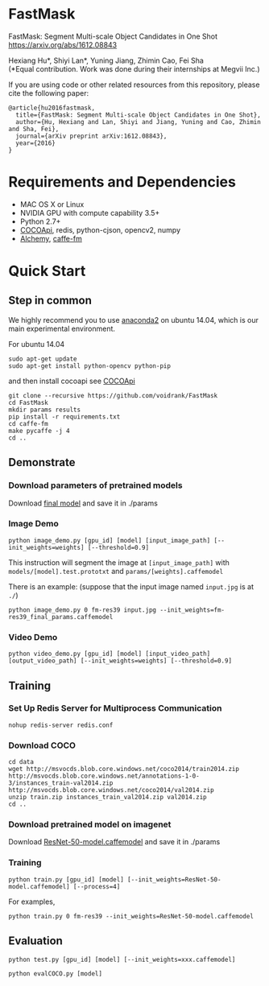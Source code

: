 # FastMask

FastMask: Segment Multi-scale Object Candidates in One Shot
https://arxiv.org/abs/1612.08843

Hexiang Hu\*, Shiyi Lan\*, Yuning Jiang, Zhimin Cao, Fei Sha  
(\*Equal contribution. Work was done during their internships at Megvii Inc.)

 If you are using code or other related resources from this repository, please cite the following paper:
```
@article{hu2016fastmask,
  title={FastMask: Segment Multi-scale Object Candidates in One Shot},
  author={Hu, Hexiang and Lan, Shiyi and Jiang, Yuning and Cao, Zhimin and Sha, Fei},
  journal={arXiv preprint arXiv:1612.08843},
  year={2016}
}
```

# Requirements and Dependencies
- MAC OS X or Linux
- NVIDIA GPU with compute capability 3.5+
- Python 2.7+
- [COCOApi](https://github.com/pdollar/coco), redis, python-cjson, opencv2, numpy
- [Alchemy](https://github.com/voidrank/alchemy), [caffe-fm](https://github.com/voidrank/caffe-fm)

# Quick Start

## Step in common

We highly recommend you to use [anaconda2](https://www.continuum.io/downloads) on ubuntu 14.04,
which is our main experimental environment.

For ubuntu 14.04
```
sudo apt-get update
sudo apt-get install python-opencv python-pip
```

and then install cocoapi see [COCOApi](https://github.com/pdollar/coco)

```
git clone --recursive https://github.com/voidrank/FastMask
cd FastMask
mkdir params results
pip install -r requirements.txt
cd caffe-fm
make pycaffe -j 4
cd ..
```

## Demonstrate

### Download parameters of pretrained models

Download [final model](https://drive.google.com/file/d/0B91BSyN61NHRS3Y3UEl1LVE5MjQ/view?usp=sharing) and save it in ./params

### Image Demo
```
python image_demo.py [gpu_id] [model] [input_image_path] [--init_weights=weights] [--threshold=0.9]
```

This instruction will segment the image at `[input_image_path]` with `models/[model].test.prototxt` and `params/[weights].caffemodel`

There is an example: (suppose that the input image named `input.jpg` is at `./`)

```
python image_demo.py 0 fm-res39 input.jpg --init_weights=fm-res39_final_params.caffemodel
```

### Video Demo

```
python video_demo.py [gpu_id] [model] [input_video_path] [output_video_path] [--init_weights=weights] [--threshold=0.9]
```

## Training

### Set Up Redis Server for Multiprocess Communication
```
nohup redis-server redis.conf
```

### Download COCO

```
cd data
wget http://msvocds.blob.core.windows.net/coco2014/train2014.zip http://msvocds.blob.core.windows.net/annotations-1-0-3/instances_train-val2014.zip http://msvocds.blob.core.windows.net/coco2014/val2014.zip
unzip train.zip instances_train_val2014.zip val2014.zip
cd ..
```


### Download pretrained model on imagenet

Download [ResNet-50-model.caffemodel](https://onedrive.live.com/?authkey=%21AAFW2-FVoxeVRck&id=4006CBB8476FF777%2117887&cid=4006CBB8476FF777) and save it in ./params

### Training
```
python train.py [gpu_id] [model] [--init_weights=ResNet-50-model.caffemodel] [--process=4]
```

For examples,

```
python train.py 0 fm-res39 --init_weights=ResNet-50-model.caffemodel
```


## Evaluation

```
python test.py [gpu_id] [model] [--init_weights=xxx.caffemodel]
```
```
python evalCOCO.py [model]
```
